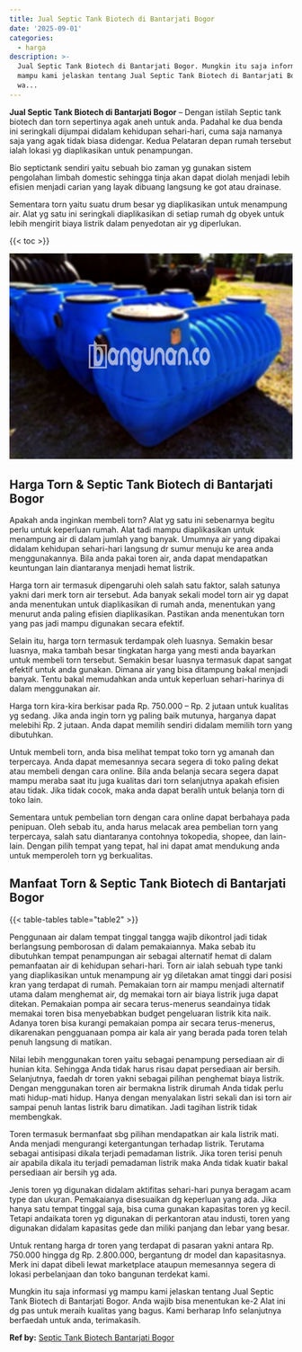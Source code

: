 ```yaml
---
title: Jual Septic Tank Biotech di Bantarjati Bogor
date: '2025-09-01'
categories:
  - harga
description: >-
  Jual Septic Tank Biotech di Bantarjati Bogor. Mungkin itu saja informasi yg
  mampu kami jelaskan tentang Jual Septic Tank Biotech di Bantarjati Bogor. Anda
  wa...
---
```


**Jual Septic Tank Biotech di Bantarjati Bogor** – Dengan istilah Septic tank biotech dan torn sepertinya agak aneh untuk anda. Padahal ke dua benda ini seringkali dijumpai didalam kehidupan sehari-hari, cuma saja namanya saja yang agak tidak biasa didengar. Kedua Pelataran depan rumah tersebut ialah lokasi yg diaplikasikan untuk penampungan.

Bio septictank sendiri yaitu sebuah bio zaman yg gunakan sistem pengolahan limbah domestic sehingga tinja akan dapat diolah menjadi lebih efisien menjadi carian yang layak dibuang langsung ke got atau drainase.

Sementara torn yaitu suatu drum besar yg diaplikasikan untuk menampung air. Alat yg satu ini seringkali diaplikasikan di setiap rumah dg obyek untuk lebih mengirit biaya listrik dalam penyedotan air yg diperlukan.

{{< toc >}}

![Jual Septic Tank Biotech di Bantarjati Bogor](/images/jual-bio-septictank-13.png)

## Harga Torn & Septic Tank Biotech di Bantarjati Bogor

Apakah anda inginkan membeli torn? Alat yg satu ini sebenarnya begitu perlu untuk keperluan rumah. Alat tadi mampu diaplikasikan untuk menampung air di dalam jumlah yang banyak. Umumnya air yang dipakai didalam kehidupan sehari-hari langsung dr sumur menuju ke area anda menggunakannya. Bila anda pakai toren air, anda dapat mendapatkan keuntungan lain diantaranya menjadi hemat listrik.

Harga torn air termasuk dipengaruhi oleh salah satu faktor, salah satunya yakni dari merk torn air tersebut. Ada banyak sekali model torn air yg dapat anda menentukan untuk diaplikasikan di rumah anda, menentukan yang menurut anda paling efisien diaplikasikan. Pastikan anda menentukan torn yang pas jadi mampu digunakan secara efektif.

Selain itu, harga torn termasuk terdampak oleh luasnya. Semakin besar luasnya, maka tambah besar tingkatan harga yang mesti anda bayarkan untuk membeli torn tersebut. Semakin besar luasnya termasuk dapat sangat efektif untuk anda gunakan. Dimana air yang bisa ditampung bakal menjadi banyak. Tentu bakal memudahkan anda untuk keperluan sehari-harinya di dalam menggunakan air.

Harga torn kira-kira berkisar pada Rp. 750.000 – Rp. 2 jutaan untuk kualitas yg sedang. Jika anda ingin torn yg paling baik mutunya, harganya dapat melebihi Rp. 2 jutaan. Anda dapat memilih sendiri didalam memilih torn yang dibutuhkan.

Untuk membeli torn, anda bisa melihat tempat toko torn yg amanah dan terpercaya. Anda dapat memesannya secara segera di toko paling dekat atau membeli dengan cara online. Bila anda belanja secara segera dapat mampu meraba saat itu juga kualitas dari torn selanjutnya apakah efisien atau tidak. Jika tidak cocok, maka anda dapat beralih untuk belanja torn di toko lain.

Sementara untuk pembelian torn dengan cara online dapat berbahaya pada penipuan. Oleh sebab itu, anda harus melacak area pembelian torn yang terpercaya, salah satu diantaranya contohnya tokopedia, shopee, dan lain-lain. Dengan pilih tempat yang tepat, hal ini dapat amat mendukung anda untuk memperoleh torn yg berkualitas.

## Manfaat Torn & Septic Tank Biotech di Bantarjati Bogor

{{< table-tables table="table2" >}}

Penggunaan air dalam tempat tinggal tangga wajib dikontrol jadi tidak berlangsung pemborosan di dalam pemakaiannya. Maka sebab itu dibutuhkan tempat penampungan air sebagai alternatif hemat di dalam pemanfaatan air di kehidupan sehari-hari. Torn air ialah sebuah type tanki yang diaplikasikan untuk menampung air yg diletakan amat tinggi dari posisi kran yang terdapat di rumah. Pemakaian torn air mampu menjadi alternatif utama dalam menghemat air, dg memakai torn air biaya listrik juga dapat ditekan. Pemakaian pompa air secara terus-menerus seandainya tidak memakai toren bisa menyebabkan budget pengeluaran listrik kita naik. Adanya toren bisa kurangi pemakaian pompa air secara terus-menerus, dikarenakan pengguanaan pompa air kala air yang berada pada toren telah penuh langsung di matikan.

Nilai lebih menggunakan toren yaitu sebagai penampung persediaan air di hunian kita. Sehingga Anda tidak harus risau dapat persediaan air bersih. Selanjutnya, faedah dr toren yakni sebagai pilihan penghemat biaya listrik. Dengan menggunakan toren air bermakna listrik dirumah Anda tidak perlu mati hidup-mati hidup. Hanya dengan menyalakan listri sekali dan isi torn air sampai penuh lantas listrik baru dimatikan. Jadi tagihan listrik tidak membengkak.

Toren termasuk bermanfaat sbg pilihan mendapatkan air kala listrik mati. Anda menjadi mengurangi ketergantungan terhadap listrik. Terutama sebagai antisipasi dikala terjadi pemadaman listrik. Jika toren terisi penuh air apabila dikala itu terjadi pemadaman listrik maka Anda tidak kuatir bakal persediaan air bersih yg ada.

Jenis toren yg digunakan didalam aktifitas sehari-hari punya beragam acam type dan ukuran. Pemakaianya disesuaikan dg keperluan yang ada. Jika hanya satu tempat tinggal saja, bisa cuma gunakan kapasitas toren yg kecil. Tetapi andaikata toren yg digunakan di perkantoran atau industi, toren yang digunakan didalam kapasitas gede dan miliki panjang dan lebar yang besar.

Untuk rentang harga dr toren yang terdapat di pasaran yakni antara Rp. 750.000 hingga dg Rp. 2.800.000, bergantung dr model dan kapasitasnya. Merk ini dapat dibeli lewat marketplace ataupun memesannya segera di lokasi perbelanjaan dan toko bangunan terdekat kami.

Mungkin itu saja informasi yg mampu kami jelaskan tentang Jual Septic Tank Biotech di Bantarjati Bogor. Anda wajib bisa menentukan ke-2 Alat ini dg pas untuk meraih kualitas yang bagus. Kami berharap Info selanjutnya berfaedah untuk anda, terimakasih.

**Ref by:** [Septic Tank Biotech Bantarjati Bogor](https://id.wikipedia.org/wiki/Septic)
